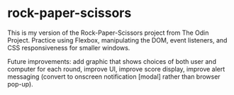 # rock-paper-scissors
This is my version of the Rock-Paper-Scissors project from The Odin Project.
Practice using Flexbox, manipulating the DOM, event listeners, and CSS responsiveness for smaller windows.

Future improvements: add graphic that shows choices of both user and computer for each round, improve UI, improve score display, improve alert messaging (convert to onscreen notification [modal] rather than browser pop-up).
